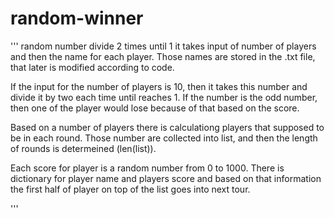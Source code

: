 # random-winner
''' random number divide 2 times until 1
it takes input of number of players
and then the name for each player.
Those names are stored in the .txt file, 
that later is modified according to code.

If the input for the number of players is 10, 
then it takes this number and divide it by two each time until reaches 1.
If the number is the odd number, then one of the player would lose because of that based on the score.

Based on a number of players there is calculationg players that supposed to be in each round.
Those number are collected into list, and then the length of rounds is determeined (len(list)).

Each score for player is a random number from 0 to 1000.
There is dictionary for player name and players score and based on that information 
the first half of player on top of the list goes into next tour. 


'''
